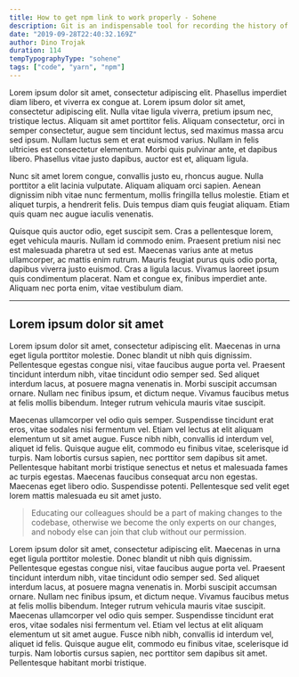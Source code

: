 ```yaml
---
title: How to get npm link to work properly - Sohene
description: Git is an indispensable tool for recording the history of our source code. This history increases in value the older that project gets; it is a unique archive of collaboration and hard work that describes how the project became what it is today.
date: "2019-09-28T22:40:32.169Z"
author: Dino Trojak
duration: 114
tempTypographyType: "sohene"
tags: ["code", "yarn", "npm"]
---
```


Lorem ipsum dolor sit amet, consectetur adipiscing elit. Phasellus imperdiet diam libero, et viverra ex congue at. Lorem ipsum dolor sit amet, consectetur adipiscing elit. Nulla vitae ligula viverra, pretium ipsum nec, tristique lectus. Aliquam sit amet porttitor felis. Aliquam consectetur, orci in semper consectetur, augue sem tincidunt lectus, sed maximus massa arcu sed ipsum. Nullam luctus sem et erat euismod varius. Nullam in felis ultricies est consectetur elementum. Morbi quis pulvinar ante, et dapibus libero. Phasellus vitae justo dapibus, auctor est et, aliquam ligula.

Nunc sit amet lorem congue, convallis justo eu, rhoncus augue. Nulla porttitor a elit lacinia vulputate. Aliquam aliquam orci sapien. Aenean dignissim nibh vitae nunc fermentum, mollis fringilla tellus molestie. Etiam et aliquet turpis, a hendrerit felis. Duis tempus diam quis feugiat aliquam. Etiam quis quam nec augue iaculis venenatis.

Quisque quis auctor odio, eget suscipit sem. Cras a pellentesque lorem, eget vehicula mauris. Nullam id commodo enim. Praesent pretium nisi nec est malesuada pharetra ut sed est. Maecenas varius ante at metus ullamcorper, ac mattis enim rutrum. Mauris feugiat purus quis odio porta, dapibus viverra justo euismod. Cras a ligula lacus. Vivamus laoreet ipsum quis condimentum placerat. Nam et congue ex, finibus imperdiet ante. Aliquam nec porta enim, vitae vestibulum diam.

* * *

## Lorem ipsum dolor sit amet

Lorem ipsum dolor sit amet, consectetur adipiscing elit. Maecenas in urna eget ligula porttitor molestie. Donec blandit ut nibh quis dignissim. Pellentesque egestas congue nisi, vitae faucibus augue porta vel. Praesent tincidunt interdum nibh, vitae tincidunt odio semper sed. Sed aliquet interdum lacus, at posuere magna venenatis in. Morbi suscipit accumsan ornare. Nullam nec finibus ipsum, et dictum neque. Vivamus faucibus metus at felis mollis bibendum. Integer rutrum vehicula mauris vitae suscipit.

Maecenas ullamcorper vel odio quis semper. Suspendisse tincidunt erat eros, vitae sodales nisi fermentum vel. Etiam vel lectus at elit aliquam elementum ut sit amet augue. Fusce nibh nibh, convallis id interdum vel, aliquet id felis. Quisque augue elit, commodo eu finibus vitae, scelerisque id turpis. Nam lobortis cursus sapien, nec porttitor sem dapibus sit amet. Pellentesque habitant morbi tristique senectus et netus et malesuada fames ac turpis egestas. Maecenas faucibus consequat arcu non egestas. Maecenas eget libero odio. Suspendisse potenti. Pellentesque sed velit eget lorem mattis malesuada eu sit amet justo.

> Educating our colleagues should be a part of making changes to the codebase, otherwise we become the only experts on our changes, and nobody else can join that club without our permission.

Lorem ipsum dolor sit amet, consectetur adipiscing elit. Maecenas in urna eget ligula porttitor molestie. Donec blandit ut nibh quis dignissim. Pellentesque egestas congue nisi, vitae faucibus augue porta vel. Praesent tincidunt interdum nibh, vitae tincidunt odio semper sed. Sed aliquet interdum lacus, at posuere magna venenatis in. Morbi suscipit accumsan ornare. Nullam nec finibus ipsum, et dictum neque. Vivamus faucibus metus at felis mollis bibendum. Integer rutrum vehicula mauris vitae suscipit. Maecenas ullamcorper vel odio quis semper. Suspendisse tincidunt erat eros, vitae sodales nisi fermentum vel. Etiam vel lectus at elit aliquam elementum ut sit amet augue. Fusce nibh nibh, convallis id interdum vel, aliquet id felis. Quisque augue elit, commodo eu finibus vitae, scelerisque id turpis. Nam lobortis cursus sapien, nec porttitor sem dapibus sit amet. Pellentesque habitant morbi tristique.